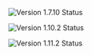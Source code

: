 ![Version 1.7.10 Status](https://img.shields.io/badge/1.7.10-Version%20Release%202-brightgreen.svg)

![Version 1.10.2 Status](https://img.shields.io/badge/1.10.2-Version%201.0-brightgreen.svg)

![Version 1.11.2 Status](https://img.shields.io/badge/1.11.2-Version%201.0-brightgreen.svg)
